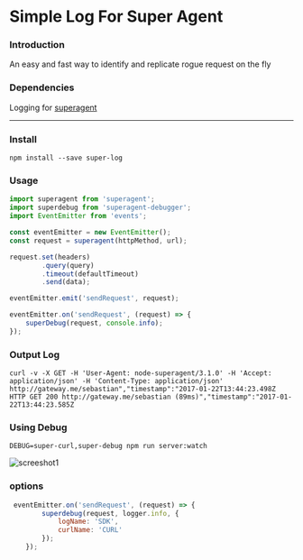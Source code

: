 # Simple Log For Super Agent 

### Introduction
An easy and fast way to identify and replicate rogue request on the fly 

### Dependencies
Logging for [superagent](https://github.com/visionmedia/superagent)

-----------
### Install

```cli
npm install --save super-log

```

### Usage

```js
import superagent from 'superagent';
import superdebug from 'superagent-debugger';
import EventEmitter from 'events';

const eventEmitter = new EventEmitter();
const request = superagent(httpMethod, url);

request.set(headers)
        .query(query)
        .timeout(defaultTimeout)
        .send(data);

eventEmitter.emit('sendRequest', request);

eventEmitter.on('sendRequest', (request) => {
    superDebug(request, console.info);
});

```

### Output Log
```log
curl -v -X GET -H 'User-Agent: node-superagent/3.1.0' -H 'Accept: application/json' -H 'Content-Type: application/json' http://gateway.me/sebastian","timestamp":"2017-01-22T13:44:23.498Z
HTTP GET 200 http://gateway.me/sebastian (89ms)","timestamp":"2017-01-22T13:44:23.585Z
```

### Using Debug
 `DEBUG=super-curl,super-debug npm run server:watch`
 
![screeshot1](https://raw.githubusercontent.com/sebastianlzy/superagent-debugger/master/sample-log.jpg)

### options

```js
 eventEmitter.on('sendRequest', (request) => {
        superdebug(request, logger.info, {
            logName: 'SDK',
            curlName: 'CURL'
        });
    });
```